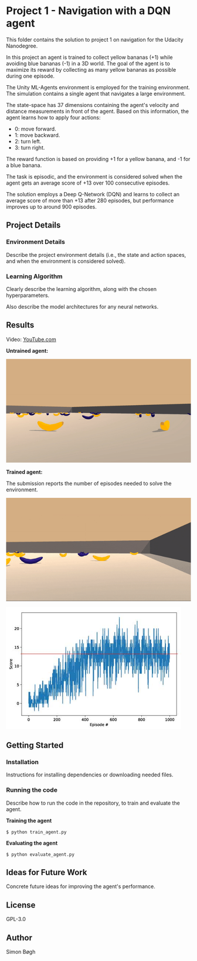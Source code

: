 # Project 1 - Navigation with a DQN agent
This folder contains the solution to project 1 on navigation for the Udacity Nanodegree.

In this project an agent is trained to collect yellow bananas (+1) while avoiding blue bananas (-1) in a 3D world. The goal of the agent is to maximize its reward by collecting as many yellow bananas as possible during one episode.

The Unity ML-Agents environment is employed for the training environment. The simulation contains a single agent that navigates a large environment.

The state-space has 37 dimensions containing the agent's velocity and distance measurements in front of the agent. Based on this information, the agent learns how to apply four actions:
* 0: move forward.
* 1: move backward.
* 2: turn left.
* 3: turn right.

The reward function is based on providing +1 for a yellow banana, and -1 for a blue banana.

The task is episodic, and the environment is considered solved when the agent gets an average score of +13 over 100 consecutive episodes.

The solution employs a Deep Q-Network (DQN) and learns to collect an average score of more than +13 after 280 episodes, but performance improves up to around 900 episodes.

## Project Details

### Environment Details
Describe the project environment details (i.e., the state and action spaces, and when the environment is considered solved).

### Learning Algorithm
Clearly describe the learning algorithm, along with the chosen hyperparameters.

Also describe the model architectures for any neural networks.

## Results
Video: [YouTube.com](https://youtu.be/laOg6DYBc6c)

**Untrained agent:**

![untrained](images/untrained_agent.gif)

**Trained agent:**

The submission reports the number of episodes needed to solve the environment.

![trained](images/trained_agent.gif)

![scores_untrained](images/scores_during_training.jpg)

## Getting Started
### Installation
Instructions for installing dependencies or downloading needed files.

### Running the code
Describe how to run the code in the repository, to train and evaluate the agent.

**Training the agent**

    $ python train_agent.py

**Evaluating the agent**

    $ python evaluate_agent.py

## Ideas for Future Work
Concrete future ideas for improving the agent's performance.

## License
GPL-3.0

## Author
Simon Bøgh
